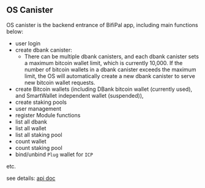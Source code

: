 
## OS Canister

OS canister is the backend entrance of BifiPal app, including main functions below:
- user login
- create dbank canister: 
    - There can be multiple dbank canisters, and each dbank canister sets a maximum bitcoin wallet limit, which is currently 10,000.
If the number of bitcoin wallets in a dbank canister exceeds the maximum limit, the OS will automatically create a new dbank canister to serve new bitcoin wallet requests.
- create Bitcoin wallets (including DBank bitcoin wallet (currently used), and SmartWallet independent wallet (suspended)), 
- create staking pools
- user management
- register Module functions
- list all dbank
- list all wallet
- list all staking pool
- count wallet 
- count staking pool
- bind/unbind `Plug` wallet for `ICP`

etc.

see details: [api doc](./os.did) 